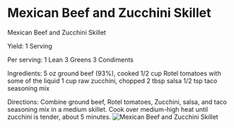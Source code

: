 # Mexican Beef and Zucchini Skillet

Mexican Beef and Zucchini Skillet

Yield:
1 Serving

Per serving:
1 Lean
3 Greens
3 Condiments

Ingredients:
5 oz ground beef (93%), cooked
1/2 cup Rotel tomatoes with some of the liquid
1 cup raw zucchini, chopped
2 tbsp salsa
1/2 tsp taco seasoning mix

Directions:
Combine ground beef, Rotel tomatoes, Zucchini, salsa, and taco seasoning mix in a medium skillet.
Cook over medium-high heat until zucchini is tender, about 5 minutes.
![Mexican Beef and Zucchini Skillet](/images/Mexican%20Beef%20and%20Zucchini%20Skillet.png)


